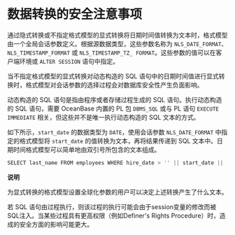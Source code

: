 数据转换的安全注意事项 
================================



通过隐式转换或不指定格式模型的显式转换将日期时间值转换为文本时，格式模型由一个全局会话参数定义。根据源数据类型，这些参数名称为 `NLS_DATE_FORMAT`、`NLS_TIMESTAMP_FORMAT` 或 `NLS_TIMESTAMP_TZ_ FORMAT`。这些参数的值可以在客户端环境或 `ALTER SESSION` 语句中指定。

当不指定格式模型的显式转换对动态构造的 SQL 语句中的日期时间值进行显式转换时，格式模型对会话参数的选择过程会对数据库安全性产生负面影响。

动态构造的 SQL 语句是指由程序或者存储过程生成的 SQL 语句。执行动态构造的 SQL 语句，需要 OceanBase 内置的 PL 包 `DBMS_SQL` 或与 PL 语句 `EXECUTE IMMEDIATE` 相关，但这些并不是唯一执行动态构造的 SQL 文本的方式。

如下所示，`start_date` 的数据类型为 `DATE`，使用会话参数 `NLS_DATE_FORMAT` 中指定的格式模型将 `start_date` 的值转换为文本，再将结果传递到 SQL 文本中。日期时间格式模型可以简单地由双引号所包含的文本组成。

```javascript
SELECT last_name FROM employees WHERE hire_date > '' || start_date || '';
```


**说明**



为显式转换的格式模型设置全球化参数的用户可以决定上述转换产生了什么文本。

若 SQL 语句由过程执行，则该过程的执行可能会由于session变量的修改而被SQL注入。当某些过程具有更高权限（例如Definer's Rights Procedure）时，造成的安全方面的影响可能更大。

